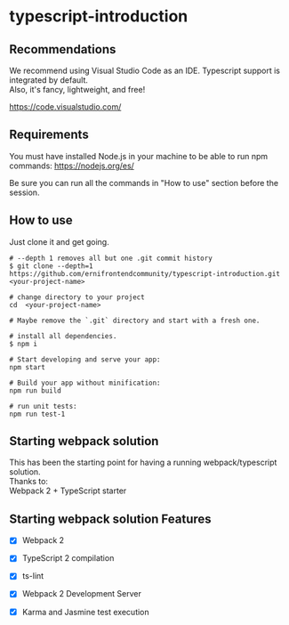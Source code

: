 # typescript-introduction

## Recommendations

We recommend using Visual Studio Code as an IDE. Typescript support is integrated by default.  
Also, it's fancy, lightweight, and free!  

https://code.visualstudio.com/

## Requirements

You must have installed Node.js in your machine to be able to run npm commands:
https://nodejs.org/es/

Be sure you can run all the commands in "How to use" section before the session.

## How to use

Just clone it and get going.

```
# --depth 1 removes all but one .git commit history
$ git clone --depth=1 https://github.com/ernifrontendcommunity/typescript-introduction.git <your-project-name>

# change directory to your project
cd  <your-project-name>

# Maybe remove the `.git` directory and start with a fresh one.

# install all dependencies.
$ npm i

# Start developing and serve your app:
npm start

# Build your app without minification: 
npm run build

# run unit tests:
npm run test-1
```

## Starting webpack solution

This has been the starting point for having a running webpack/typescript solution.  
Thanks to:  
Webpack 2 + TypeScript starter  

## Starting webpack solution Features

- [x] Webpack 2
- [x] TypeScript 2 compilation
- [x] ts-lint
- [x] Webpack 2 Development Server
- [x] Karma and Jasmine test execution

